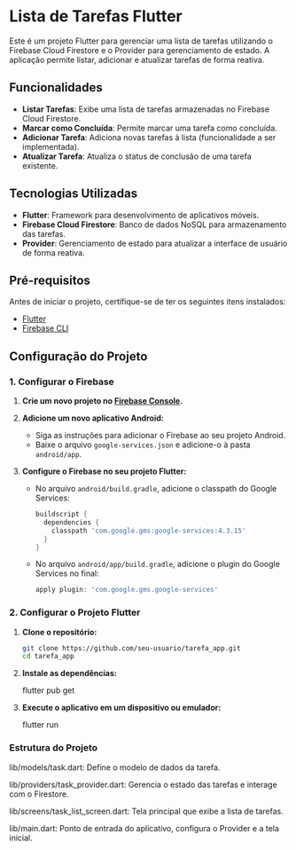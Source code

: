 # Lista de Tarefas Flutter

Este é um projeto Flutter para gerenciar uma lista de tarefas utilizando o Firebase Cloud Firestore e o Provider para gerenciamento de estado. A aplicação permite listar, adicionar e atualizar tarefas de forma reativa.

## Funcionalidades

- **Listar Tarefas**: Exibe uma lista de tarefas armazenadas no Firebase Cloud Firestore.
- **Marcar como Concluída**: Permite marcar uma tarefa como concluída.
- **Adicionar Tarefa**: Adiciona novas tarefas à lista (funcionalidade a ser implementada).
- **Atualizar Tarefa**: Atualiza o status de conclusão de uma tarefa existente.

## Tecnologias Utilizadas

- **Flutter**: Framework para desenvolvimento de aplicativos móveis.
- **Firebase Cloud Firestore**: Banco de dados NoSQL para armazenamento das tarefas.
- **Provider**: Gerenciamento de estado para atualizar a interface de usuário de forma reativa.

## Pré-requisitos

Antes de iniciar o projeto, certifique-se de ter os seguintes itens instalados:

- [Flutter](https://flutter.dev/docs/get-started/install)
- [Firebase CLI](https://firebase.google.com/docs/cli)

## Configuração do Projeto

### 1. Configurar o Firebase

1. **Crie um novo projeto no [Firebase Console](https://console.firebase.google.com/).**
2. **Adicione um novo aplicativo Android:**
   - Siga as instruções para adicionar o Firebase ao seu projeto Android.
   - Baixe o arquivo `google-services.json` e adicione-o à pasta `android/app`.

3. **Configure o Firebase no seu projeto Flutter:**
   - No arquivo `android/build.gradle`, adicione o classpath do Google Services:
     ```gradle
     buildscript {
       dependencies {
         classpath 'com.google.gms:google-services:4.3.15'
       }
     }
     ```

   - No arquivo `android/app/build.gradle`, adicione o plugin do Google Services no final:
     ```gradle
     apply plugin: 'com.google.gms.google-services'
     ```

### 2. Configurar o Projeto Flutter

1. **Clone o repositório:**
   ```bash
   git clone https://github.com/seu-usuario/tarefa_app.git
   cd tarefa_app

2. **Instale as dependências:**
   
     flutter pub get
   
4. **Execute o aplicativo em um dispositivo ou emulador:**
   
     flutter run
   
### Estrutura do Projeto

lib/models/task.dart: Define o modelo de dados da tarefa.

lib/providers/task_provider.dart: Gerencia o estado das tarefas e interage com o Firestore.

lib/screens/task_list_screen.dart: Tela principal que exibe a lista de tarefas.

lib/main.dart: Ponto de entrada do aplicativo, configura o Provider e a tela inicial.

